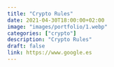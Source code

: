 ```yaml
---
title: "Crypto Rules"
date: 2021-04-30T18:00:00+02:00
image: "images/portfolio/1.webp"
categories: ["crypto"]
description: "Crypto Rules"
draft: false
link: https://www.google.es
---
```

